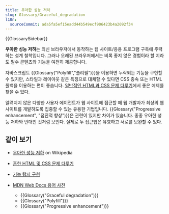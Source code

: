 ```yaml
---
title: 우아한 성능 저하
slug: Glossary/Graceful_degradation
l10n:
  sourceCommit: ada5fa5ef15eadd44b549ecf906423b4a2092f34
---
```


{{GlossarySidebar}}

**우아한 성능 저하**는 최신 브라우저에서 동작하는 웹 사이트/응용 프로그램 구축에 주력하는 설계 철학입니다. 그러나 오래된 브라우저에서는 비록 좋지 않은 경험이라 할 지라도 필수 콘텐츠와 기능을 여전히 제공합니다.

자바스크립트 {{Glossary("Polyfill","폴리필")}}을 이용하면 누락되는 기능을 구현할 수 있지만, 스타일과 레이아웃 같은 특징으로 대체할 수 있다면 CSS 종속 또는 HTML 폴백을 이용하는 편이 좋습니다. [일반적인 HTML과 CSS 문제 다루기](/ko/docs/Learn/Tools_and_testing/Cross_browser_testing/HTML_and_CSS)에서 좋은 예제를 찾을 수 있다.

알려지지 않은 다양한 사용자 에이전트가 웹 사이트에 접근할 때 웹 개발자가 최상의 웹 사이트를 개발하도록 집중할 수 있는 유용한 기법입니다. {{Glossary("Progressive enhancement", "점진적 향상")}}은 관련이 있지만 차이가 있습니다. 종종 우아한 성능 저하와 반대인 것처럼 보인다. 실제로 두 접근법은 유효하고 서로를 보완할 수 있다.

## 같이 보기

- [우아한 성능 저하](https://en.wikipedia.org/wiki/Graceful_degradation) on Wikipedia
- [흔한 HTML 및 CSS 문제 다루기](/ko/docs/Learn/Tools_and_testing/Cross_browser_testing/HTML_and_CSS)
- [기능 탐지 구현](/ko/docs/Learn/Tools_and_testing/Cross_browser_testing/Feature_detection)
- [MDN Web Docs 용어 사전](/ko/docs/Glossary)

  - {{Glossary("Graceful degradation")}}
  - {{Glossary("Polyfill")}}
  - {{Glossary("Progressive enhancement")}}
